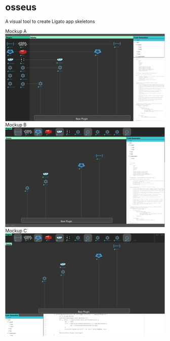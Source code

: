 # osseus
A visual tool to create Ligato app skeletons

Mockup A
![alt text](https://github.com/Kevin-Velasquez/osseus/blob/master/mockups/Oseuss_Mockup_A.jpg)
Mockup B
![alt text](https://github.com/Kevin-Velasquez/osseus/blob/master/mockups/Osseus_Mockup_B.jpg)
Mockup C
![alt text](https://github.com/Kevin-Velasquez/osseus/blob/master/mockups/Oseuss_Mockup_C.jpg)
